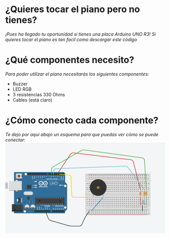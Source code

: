 
# ¿Quieres tocar el piano pero no tienes?
_¡Pues ha llegado tu oportunidad si tienes una placa Arduino UNO R3! Si quieres tocar el piano es tan facil como descargar este código_

# ¿Qué componentes necesito?
_Para poder utilizar el piano necesitarás los siguientes componentes:_
* Buzzer
* LED RGB
* 3 resistencias 330 Ohms
* Cables (está claro)

# ¿Cómo conecto cada componente?
_Te dejo por aquí abajo un esquema para que puedas ver cómo se puede conectar:_
![alt text](https://github.com/PaCoders/KKeyboard/blob/master/src/circuit.png)